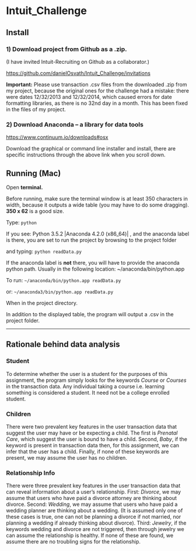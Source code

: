 # Intuit_Challenge

## Install 

### 1) Download project from Github as a .zip. 
(I have invited Intuit-Recruiting on Github as a collaborator.)

https://github.com/danielOsvath/Intuit_Challenge/invitations

**Important:** Please use transaction .csv files from the downloaded .zip from my project, because the original ones for the challenge had a mistake: there were dates 12/32/2013 and 12/32/2014, which caused errors for date formatting libraries, as there is no 32nd day in a month. This has been fixed in the files of my project.

### 2) Download Anaconda – a library for data tools

https://www.continuum.io/downloads#osx

Download the graphical or command line installer and install, there are specific instructions through the above link when you scroll down. 

## Running (Mac) 

Open **terminal.** 

Before running, make sure the terminal window is at least 350 characters in width, because it outputs a wide table (you may have to do some dragging). **350 x 62** is a good size. 

Type: `python`

If you see:
Python 3.5.2 |Anaconda 4.2.0 (x86_64)| , and the anaconda label is there, you are set to run the project by browsing to the project folder 

and typing: `python readData.py`

If the anaconda label is **not** there, you will have to provide the anaconda python path. Usually in the following location: ~/anaconda/bin/python.app 

To run: `~/anaconda/bin/python.app readData.py` 

or: `~/anaconda3/bin/python.app readData.py`

When in the project directory. 

In addition to the displayed table, the program will output a .csv in the project folder.


---

## Rationale behind data analysis

### Student
To determine whether the user is a student for the purposes of this assignment, the program simply looks for the keywords *Course* or *Courses* in the transaction data. Any individual taking a course i.e. learning something is considered a student. It need not be a college enrolled student. 

### Children
There were two prevalent key features in the user transaction data that suggest the user may have or be expecting a child. The first is *Prenatal Care*, which suggest the user is bound to have a child. Second, *Baby*, if the keyword is present in transaction data then, for this assignment, we can infer that the user has a child. Finally, if none of these keywords are present, we may assume the user has no children. 

### Relationship Info
There were three prevalent key features in the user transaction data that can reveal information about a user’s relationship. First: *Divorce*, we may assume that users who have paid a divorce attorney are thinking about divorce. Second: *Wedding*, we may assume that users who have paid a wedding planner are thinking about a wedding. (It is assumed only one of these cases is true, one can not be planning a divorce if not married, nor planning a wedding if already thinking about divorce). Third: *Jewelry*, if the keywords wedding and divorce are not triggered, then through jewelry we can assume the relationship is healthy. If none of these are found, we assume there are no troubling signs for the relationship. 
